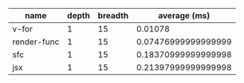 | name        | depth | breadth | average (ms)        |
| ----------- | ----- | ------- | ------------------- |
| v-for       | 1     | 15      | 0.01078             |
| render-func | 1     | 15      | 0.07476999999999999 |
| sfc         | 1     | 15      | 0.18370999999999998 |
| jsx         | 1     | 15      | 0.21397999999999998 |